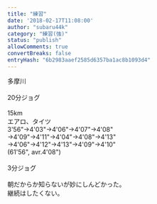 ```yaml
---
title: "練習"
date: '2018-02-17T11:08:00'
author: "subaru44k"
category: "練習(強)"
status: "publish"
allowComments: true
convertBreaks: false
entryHash: "6b2983aaef2585d6357ba1ac8b1093d4"
---
```

多摩川<br>
<br>
20分ジョグ<br>
<br>
15km<br>
エアロ、タイツ<br>
3'56"→4'03"→4'06"→4'07"→4'08"<br>
→4'09"→4'11"→4'04"→4'08"→4'13"<br>
→4'06"→4'12"→4'13"→4'09"→4'10"<br>
(61'56", avr.4'08")<br>
<br>
3分ジョグ<br>
<br>
朝だからか知らないが妙にしんどかった。<br>
継続はしたくない。
